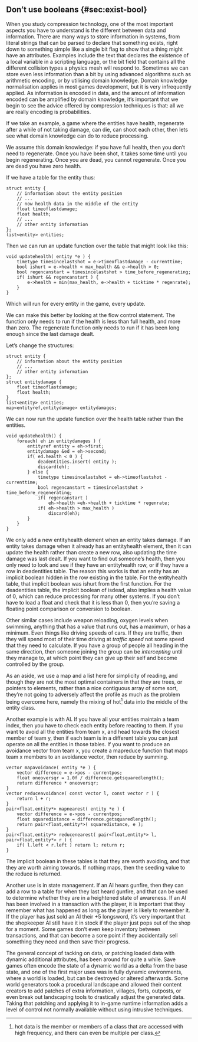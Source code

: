 Don’t use booleans {#sec:exist-bool}
------------------

When you study compression technology, one of the most important aspects
you have to understand is the different between data and information.
There are many ways to store information in systems, from literal
strings that can be parsed to declare that something exists, right down
to something simple like a single bit flag to show that a thing might
have an attributes. Examples include the text that declares the
existence of a local variable in a scripting language, or the bit field
that contains all the different collision types a physics mesh will
respond to. Sometimes we can store even less information than a bit by
using advanced algorithms such as arithmetic encoding, or by utilising
domain knowledge. Domain knowledge normalisation applies in most games
development, but it is very infrequently applied. As information is
encoded in data, and the amount of information encoded can be amplified
by domain knowledge, it’s important that we begin to see the advice
offered by compression techniques is that: all we are really encoding is
probabilities.

If we take an example, a game where the entities have health, regenerate
after a while of not taking damage, can die, can shoot each other, then
lets see what domain knowledge can do to reduce processing.

We assume this domain knowledge: if you have full health, then you don’t
need to regenerate. Once you have been shot, it takes some time until
you begin regenerating. Once you are dead, you cannot regenerate. Once
you are dead you have zero health.

If we have a table for the entity thus:

~~~~ {caption="naive" entity="" table=""}
struct entity {
    // information about the entity position
    // ...
    // now health data in the middle of the entity
    float timeoflastdamage;
    float health;
    // ...
    // other entity information
};
list<entity> entities;
~~~~

Then we can run an update function over the table that might look like
this:

~~~~ {caption="every" entity="" health="" regen=""}
void updatehealth( entity *e ) {
    timetype timesincelastshot = e->timeoflastdamage - currenttime;
    bool ishurt = e->health < max_health && e->health > 0;
    bool regencanstart = timesincelastshot > time_before_regenerating;
    if( ishurt && regencanstart ) {
        e->health = min(max_health, e->health + ticktime * regenrate);
    }
}
~~~~

Which will run for every entity in the game, every update.

We can make this better by looking at the flow control statement. The
function only needs to run if the health is less than full health, and
more than zero. The regenerate function only needs to run if it has been
long enough since the last damage dealt.

Let’s change the structures:

~~~~ {caption="existence" based="" processing="" style="" health=""}
struct entity {
    // information about the entity position
    // ...
    // other entity information
};
struct entitydamage {
    float timeoflastdamage;
    float health;
}
list<entity> entities;
map<entityref,entitydamage> entitydamages;
~~~~

We can now run the update function over the health table rather than the
entities.

~~~~ {caption="every" entity="" health="" regen=""}
void updatehealth() {
    foreach( eh in entitydamages ) {
        entityref entity = eh->first;
        entitydamage &ed = eh->second;
        if( ed.health < 0 ) {
            deadentities.insert( entity );
            discard(eh);
        } else {
            timetype timesincelastshot = eh->timeoflastshot - currenttime;
            bool regencanstart = timesincelastshot > time_before_regenerating;
            if( regencanstart )
                eh->health =eh->health + ticktime * regenrate;
            if( eh->health > max_health )
                discard(eh);
        }
    }
}
~~~~

We only add a new entityhealth element when an entity takes damage. If
an entity takes damage when it already has an entityhealth element, then
it can update the health rather than create a new row, also updating the
time damage was last dealt. If you want to find out someone’s health,
then you only need to look and see if they have an entityhealth row, or
if they have a row in deadentities table. The reason this works is that
an entity has an implicit boolean hidden in the row existing in the
table. For the entityhealth table, that implicit boolean was ishurt from
the first function. For the deadentities table, the implicit boolean of
isdead, also implies a health value of 0, which can reduce processing
for many other systems. If you don’t have to load a float and check that
it is less than 0, then you’re saving a floating point comparison or
conversion to boolean.

Other similar cases include weapon reloading, oxygen levels when
swimming, anything that has a value that runs out, has a maximum, or has
a minimum. Even things like driving speeds of cars. If they are traffic,
then they will spend most of their time driving at <span>*traffic
speed*</span> not some speed that they need to calculate. If you have a
group of people all heading in the same direction, then someone joining
the group can be <span>*intercepting*</span> until they manage to, at
which point they can give up their self and become controlled by the
group.

As an aside, we use a map and a list here for simplicity of reading, and
though they are not the most optimal containers in that they are trees,
or pointers to elements, rather than a nice contiguous array of some
sort, they’re not going to adversely affect the profile as much as the
problem being overcome here, namely the mixing of hot[^1] data into the
middle of the entity class.

[^1]: hot data is the member or members of a class that are accessed
    with high frequency, and there can even be multiple per class.

Another example is with AI. If you have all your entities maintain a
team index, then you have to check each entity before reacting to them.
If you want to avoid all the entities from team x, and head towards the
closest member of team y, then if each team is in a different table you
can just operate on all the entities in those tables. If you want to
produce an avoidance vector from team x, you create a mapreduce function
that maps team x members to an avoidance vector, then reduce by summing.

~~~~ {caption="map" and="" reduce=""}
vector mapavoidance( entity *e ) {
    vector difference = e->pos - currentpos;
    float oneoversqr = 1.0f / difference.getsquaredlength();
    return difference * oneoversqr;
}
vector reduceavoidance( const vector l, const vector r ) {
    return l + r;
}
pair<float,entity*> mapnearest( entity *e ) {
    vector difference = e->pos - currentpos;
    float squaredistance = difference.getsquaredlength();
    return pair<float,entity*>( squaredistance, e );
}
pair<float,entity*> reducenearest( pair<float,entity*> l, pair<float,entity*> r ) {
    if( l.left < r.left ) return l; return r;
}
~~~~

The implicit boolean in these tables is that they are worth avoiding,
and that they are worth aiming towards. If nothing maps, then the
seeding value to the reduce is returned.

Another use is in state management. If an AI hears gunfire, then they
can add a row to a table for when they last heard gunfire, and that can
be used to determine whether they are in a heightened state of
awareness. If an AI has been involved in a transaction with the player,
it is important that they remember what has happened as long as the
player is likely to remember it. If the player has just sold an AI their
+5 longsword, it’s very important that the shopkeeper AI still have it
in stock if the player just pops out of the shop for a moment. Some
games don’t even keep inventory between transactions, and that can
become a sore point if they accidentally sell something they need and
then save their progress.

The general concept of tacking on data, or patching loaded data with
dynamic additional attributes, has been around for quite a while. Save
games often encode the state of a dynamic world as a delta from the base
state, and one of the first major uses was in fully dynamic
environments, where a world is loaded, but can be destroyed or altered
afterwards. Some world generators took a procedural landscape and
allowed their content creators to add patches of extra information,
villages, forts, outposts, or even break out landscaping tools to
drastically adjust the generated data. Taking that patching and applying
it to in-game runtime information adds a level of control not normally
available without using intrusive techniques.

